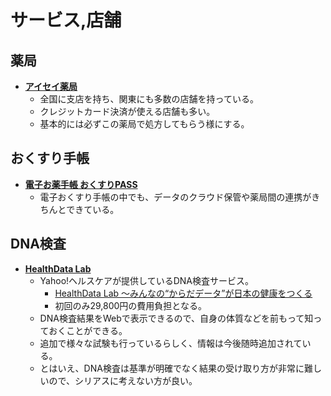 サービス,店舗
====

薬局
----

- [**アイセイ薬局**](http://www.aisei.co.jp/#filter=.user)
  - 全国に支店を持ち、関東にも多数の店舗を持っている。
  - クレジットカード決済が使える店舗も多い。
  - 基本的には必ずこの薬局で処方してもらう様にする。

おくすり手帳
----

- [**電子お薬手帳 おくすりPASS**](http://www.aisei.co.jp/user/efforts/pass/tabid/282/Default.aspx)
  - 電子おくすり手帳の中でも、データのクラウド保管や薬局間の連携がきちんとできている。

DNA検査
----

- [**HealthData Lab**](https://my.health.yahoo.co.jp/gene/)
  - Yahoo!ヘルスケアが提供しているDNA検査サービス。
    - [HealthData Lab ～みんなの“からだデータ”が日本の健康をつくる](http://medical.yahoo.co.jp/hdl/)
    - 初回のみ29,800円の費用負担となる。
  - DNA検査結果をWebで表示できるので、自身の体質などを前もって知っておくことができる。
  - 追加で様々な試験も行っているらしく、情報は今後随時追加されている。
  - とはいえ、DNA検査は基準が明確でなく結果の受け取り方が非常に難しいので、シリアスに考えない方が良い。
